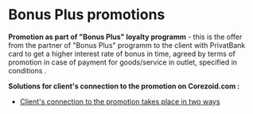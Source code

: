# Bonus Plus promotions

**Promotion as part of "Bonus Plus" loyalty programm** - this is the offer from the partner of "Bonus Plus" programm to the client with PrivatBank card to get a higher interest rate of bonus in time, agreed by terms of promotion in case of payment for goods/service in outlet, specified in conditions . 

**Solutions for client's connection to the promotion on Corezoid.com :**

* [Client's connection to the promotion takes place in two ways](bonu_plus.md)

